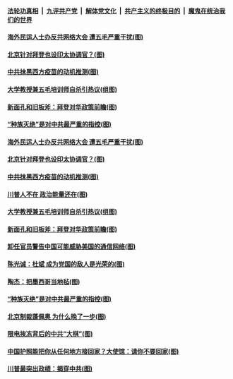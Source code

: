 ####  [法轮功真相](../../../../basic/blob/master/README.md?t=01221031) &nbsp;|&nbsp; [九评共产党](../../../../9ping.md/blob/master/README.md?t=01221031) &nbsp;|&nbsp; [解体党文化](../../../../jtdwh.md/blob/master/README.md?t=01221031)  &nbsp;|&nbsp; [共产主义的终极目的](../../../../gczydzjmd.md/blob/master/README.md?t=01221031) &nbsp;|&nbsp; [魔鬼在统治我们的世界](../../../../mgztzwmdsj.md/blob/master/README.md?t=01221031) 

#### [海外民运人士办反共网络大会 遭五毛严重干扰(图)](../pages/p4/959933.md?t=01221031) 

#### [北京针对拜登也设印太协调官？(图)](../pages/p4/959919.md?t=01221031) 

#### [中共抹黑西方疫苗的动机推测(图)](../pages/p4/959921.md?t=01221031) 

#### [大学教授兼五毛培训师自杀引热议(组图)](../pages/p4/959911.md?t=01221031) 

#### [新面孔和旧板斧：拜登对华政策前瞻(图)](../pages/p4/959905.md?t=01221031) 

#### [“种族灭绝”是对中共最严重的指控(图)](../pages/p4/959823.md?t=01221031) 

#### [海外民运人士办反共网络大会 遭五毛严重干扰(图)](../pages/p4/959933.md?t=01221031) 


#### [北京针对拜登也设印太协调官？(图)](../pages/p4/959919.md?t=01221031) 

#### [中共抹黑西方疫苗的动机推测(图)](../pages/p4/959921.md?t=01221031) 

#### [川普人不在 政治能量还在(图)](../pages/p4/959931.md?t=01221031) 

#### [大学教授兼五毛培训师自杀引热议(组图)](../pages/p4/959911.md?t=01221031) 

#### [新面孔和旧板斧：拜登对华政策前瞻(图)](../pages/p4/959905.md?t=01221031) 



#### [卸任官员警告中国可能威胁美国的通信网络(图)](../pages/p4/959845.md?t=01221031) 

#### [陈光诚：杜斌 成为党国的敌人是光荣的(图)](../pages/p4/959830.md?t=01221031) 

#### [陶杰：把墨西哥当地毡(图)](../pages/p4/959827.md?t=01221031) 

#### [“种族灭绝”是对中共最严重的指控(图)](../pages/p4/959823.md?t=01221031) 

#### [北京制裁蓬佩奥 为什么晚了一步(图)](../pages/p4/959820.md?t=01221031) 




#### [限电挨冻背后的中共“大棋”(图)](../pages/p4/959663.md?t=01221031) 

#### [中国护照能把你从任何地方接回家？大使馆：请你不要回家(图)](../pages/p4/959674.md?t=01221031) 

#### [川普最突出政绩：揭穿中共(图)](../pages/p4/959672.md?t=01221031) 

